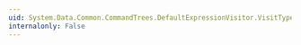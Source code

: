 ```yaml
---
uid: System.Data.Common.CommandTrees.DefaultExpressionVisitor.VisitType(System.Data.Metadata.Edm.EdmType)
internalonly: False
---
```

